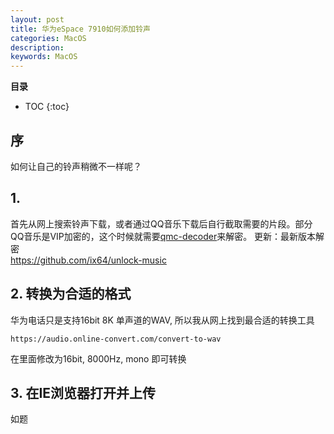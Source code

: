```yaml
---
layout: post
title: 华为eSpace 7910如何添加铃声
categories: MacOS
description: 
keywords: MacOS
---
```



**目录**

* TOC
{:toc}

## 序
如何让自己的铃声稍微不一样呢？

## 1. 
首先从网上搜索铃声下载，或者通过QQ音乐下载后自行截取需要的片段。部分QQ音乐是VIP加密的，这个时候就需要[qmc-decoder](https://github.com/Presburger/qmc-decoder)来解密。 
更新：最新版本解密   
https://github.com/ix64/unlock-music    

## 2. 转换为合适的格式
华为电话只是支持16bit 8K 单声道的WAV, 所以我从网上找到最合适的转换工具
```
https://audio.online-convert.com/convert-to-wav
```
在里面修改为16bit, 8000Hz, mono 即可转换


## 3. 在IE浏览器打开并上传
如题


